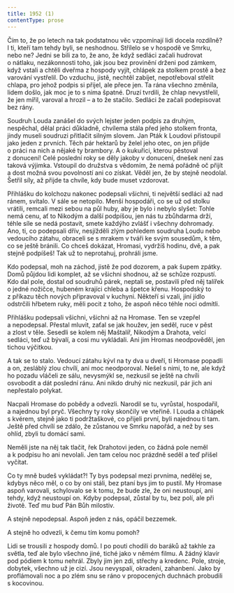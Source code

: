 ```yaml
---
title: 1952 (1)
contentType: prose
---
```


  

Čím to, že po letech na tak podstatnou věc vzpomínají lidi docela rozdílně? I ti, kteří tam tehdy byli, se neshodnou. Střílelo se v hospodě ve Smrku, nebo ne? Jedni se bili za to, že ano, že když sedláci začali hudrovat o nátlaku, nezákonnosti toho, jak jsou bez provinění drženi pod zámkem, když vstali a chtěli dveřma z hospody vyjít, chlápek za stolkem prostě a bez varování vystřelil. Do vzduchu, jistě, nechtěl zabíjet, nepotřeboval střelit chlapa, pro jehož podpis si přijel, ale přece jen. Ta rána všechno změnila, lidem došlo, jak moc je to s nima špatné. Druzí tvrdili, že chlap nevystřelil, že jen mířil, varoval a hrozil – a to že stačilo. Sedláci že začali podepisovat bez rány.

Soudruh Louda zanášel do svých lejster jeden podpis za druhým, nespěchal, dělal práci důkladně, chvílema stála před jeho stolkem fronta, jindy museli soudruzi přitlačit silným slovem. Jan Pták k Loudovi přistoupil jako jeden z prvních. Těch pár hektarů by želel jeho otec, on jen přijde o práci na nich a nějaké ty brambory. A o kukuřici, kterou pěstoval z donucení! Celé poslední roky se děly jakoby v donucení, dnešek není zas taková výjimka. Vstoupil do družstva s vědomím, že nemá pořádně oč přijít a dost možná svou povolností ani co získat. Věděl jen, že by stejně neodolal. Šetřil síly, až přijde ta chvíle, kdy bude muset vzdorovat.

Přihlášku do kolchozu nakonec podepsali všichni, ti největší sedláci až nad ránem, svítalo. V sále se netopilo. Menší hospodáři, co se už od stolku vrátili, remcali mezi sebou na půl huby, aby je bylo i nebylo slyšet: Tohle nemá cenu, ať to Nikodým a další podpíšou, jen nás tu zbůhdarma drží, téhle síle se nedá postavit, smete každýho zvlášť i všechny dohromady. Ano, ti, co podepsali dřív, nesjížděli zlým pohledem soudruha Loudu nebo vedoucího zátahu, obraceli se s mrakem v tváři ke svým sousedům, k těm, co se ještě bránili. Co chceš dokázat, Hromasi, vydržíš hodinu, dvě, a pak stejně podpíšeš! Tak už to neprotahuj, prohráli jsme.

Kdo podepsal, moh na záchod, jistě že pod dozorem, a pak šupem zpátky. Domů půjdou lidi komplet, až se všichni shodnou, až se schůze rozpustí. Kdo dal pole, dostal od soudruhů párek, neptali se, postavili před něj talířek o jedné nožičce, hubeném krajíci chleba a špetce křenu. Hospodský to z příkazu těch nových připravoval v kuchyni. Někteří si vzali, jiní jídlo odstrčili hřbetem ruky, měli pocit z toho, že aspoň něco téhle noci odmítli.

Přihlášku podepsali všichni, všichni až na Hromase. Ten se vzepřel a nepodepsal. Přestal mluvit, zaťal se jak houžev, jen seděl, ruce v pěst a zlost v těle. Sesedli se kolem něj Maštalíř, Nikodým a Drahota, velcí sedláci, teď už bývalí, a cosi mu vykládali. Ani jim Hromas neodpověděl, jen tichou výčitkou.

A tak se to stalo. Vedoucí zátahu kývl na ty dva u dveří, ti Hromase popadli a on, zesláblý zlou chvílí, ani moc neodporoval. Nešel s nimi, to ne, ale když ho pozadu vláčeli ze sálu, nevysmýkl se, nezkusil se ještě na chvíli osvobodit a dát poslední ránu. Ani nikdo druhý nic nezkusil, pár jich ani nepřestalo polykat.

Nacpali Hromase do pobědy a odvezli. Narodil se tu, vyrůstal, hospodařil, a najednou byl pryč. Všechny ty roky skončily ve vteřině. I Louda a chlápek s kvérem, stejně jako ti podržtaškové, co přijeli první, byli najednou ti tam. Ještě před chvílí se zdálo, že zůstanou ve Smrku napořád, a než by ses ohlíd, zbyli tu domácí sami.

Neměli jste na něj tak tlačit, řek Drahotovi jeden, co žádná pole neměl a k podpisu ho ani nevolali. Jen tam celou noc prázdně seděl a teď přišel vyčítat.

Co ty mně budeš vykládat?! Ty bys podepsal mezi prvníma, nedělej se, kdybys něco měl, o co by oni stáli, bez ptaní bys jim to pustil. My Hromase aspoň varovali, schylovalo se k tomu, že bude zle, že oni neustoupí, ani tehdy, když neustoupí on. Kdyby podepsal, zůstal by tu, bez polí, ale při životě. Teď mu buď Pán Bůh milostiv.

A stejně nepodepsal. Aspoň jeden z nás, opáčil bezzemek.

A stejně ho odvezli, k čemu tím komu pomoh?

Lidi se trousili z hospody domů. I po pouti chodili do baráků až takhle za světla, teď ale bylo všechno jiné, tiché jako v němém filmu. A žádný klavír pod pódiem k tomu nehrál. Zbyly jim jen zdi, střechy a kredenc. Pole, stroje, dobytek, všechno už je cizí. Jsou nevyspalí, okradení, zahanbení. Jako by proflámovali noc a po zlém snu se ráno v propocených duchnách probudili s kocovinou.
